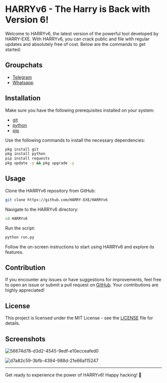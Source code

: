 # HARRYv6 - The Harry is Back with Version 6!

Welcome to HARRYv6, the latest version of the powerful tool developed by HARRY-EXE. With HARRYv6, you can crack public and file with regular updates and absolutely free of cost. Below are the commands to get started:

## Groupchats 

- [Telegram](https://t.me/+1yHJ0NvwjlUwY2Fl)
- [Whatsapp](https://chat.whatsapp.com/FnIdtCfWUI502l0qmwd9kI)

## Installation

Make sure you have the following prerequisites installed on your system:

- [git](https://git-scm.com/)
- [python](https://www.python.org/)
- [pip](https://pypi.org/project/pip/)

Use the following commands to install the necessary dependencies:

```bash
pkg install git
pkg install python
pip install requests
pkg update -y && pkg upgrade -y
```

## Usage

Clone the HARRYv6 repository from GitHub:

```bash
git clone https://github.com/HARRY-EXE/HARRYv6
```

Navigate to the HARRYv6 directory:

```bash
cd HARRYv6
```

Run the script:

```bash
python run.py
```

Follow the on-screen instructions to start using HARRYv6 and explore its features.

## Contribution

If you encounter any issues or have suggestions for improvements, feel free to open an issue or submit a pull request on [GitHub](https://github.com/HARRY-EXE/HARRYv6). Your contributions are highly appreciated!

## License

This project is licensed under the MIT License - see the [LICENSE](LICENSE) file for details.

## Screenshots

![56674d78-d3d2-4545-9edf-e10ecceafed0](https://github.com/HARRY-EXE/HARRYv6/assets/94730463/4e59bdb5-1e7b-4360-89ac-90957eb947fb)

![d7a82c59-3bfb-4394-988d-21e66a115247](https://github.com/HARRY-EXE/HARRYv6/assets/94730463/5209fba3-7984-49e3-aec8-024927e30aba)

---

Get ready to experience the power of HARRYv6! Happy hacking! 🚀
